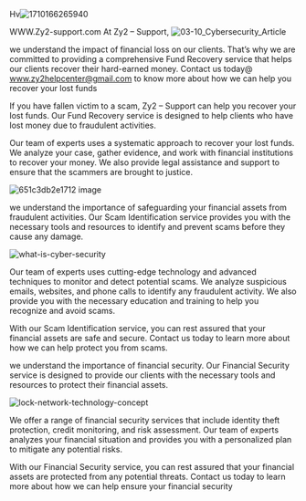 Hv![1710166265940](https://github.com/Zy2-Support/Zy2-Support.github.io/assets/159892438/e4748e4e-5454-4fc9-b8bd-d5d03c4d9c55)

 WWW.Zy2-support.com
 At Zy2 – Support, 
![03-10_Cybersecurity_Article](https://github.com/Zy2-Support/Zy2-Support.github.io/assets/159892438/9ca3f16b-0119-4b10-9520-c32ffe525292)



we understand the impact of financial loss on our clients. That’s why we are committed to providing a comprehensive Fund Recovery service that helps our clients recover their hard-earned money. Contact us today@ www.zy2helpcenter@gmail.com to know more about how we can help you recover your lost funds                                                        


If you have fallen victim to a scam, Zy2 – Support can help you recover your lost funds. Our Fund Recovery service is designed to help clients who have lost money due to fraudulent activities.

Our team of experts uses a systematic approach to recover your lost funds. We analyze your case, gather evidence, and work with financial institutions to recover your money. We also provide legal assistance and support to ensure that the scammers are brought to justice.

![651c3db2e1712 image](https://github.com/Zy2-Support/Zy2-Support.github.io/assets/159892438/f5eeb865-f735-4bcc-9578-6f79fb31bdd5)










we understand the importance of safeguarding your financial assets from fraudulent activities. Our Scam Identification service provides you with the necessary tools and resources to identify and prevent scams before they cause any damage.

![what-is-cyber-security](https://github.com/Zy2-Support/Zy2-Support.github.io/assets/159892438/15a50436-4053-43b6-b707-1419f3b9e3fa)


Our team of experts uses cutting-edge technology and advanced techniques to monitor and detect potential scams. We analyze suspicious emails, websites, and phone calls to identify any fraudulent activity. We also provide you with the necessary education and training to help you recognize and avoid scams.

With our Scam Identification service, you can rest assured that your financial assets are safe and secure. Contact us today to learn more about how we can help protect you from scams.




we understand the importance of financial security. Our Financial Security service is designed to provide our clients with the necessary tools and resources to protect their financial assets.

![lock-network-technology-concept](https://github.com/Zy2-Support/Zy2-Support.github.io/assets/159892438/3a2d1aff-b0fb-4d6c-8add-1e2f1969d942)


We offer a range of financial security services that include identity theft protection, credit monitoring, and risk assessment. Our team of experts analyzes your financial situation and provides you with a personalized plan to mitigate any potential risks.

With our Financial Security service, you can rest assured that your financial assets are protected from any potential threats. Contact us today to learn more about how we can help ensure your financial security


